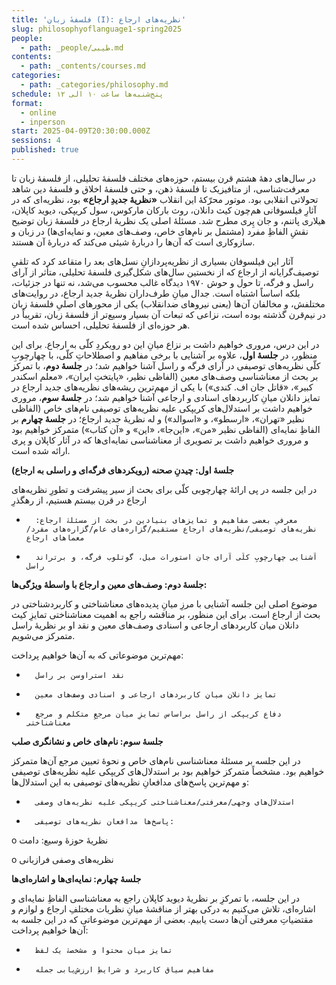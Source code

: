 ```yaml
---
title: 'فلسفهٔ زبان (I): نظریه‌های ارجاع'
slug: philosophyoflanguage1-spring2025
people:
  - path: _people/طیبی.md
contents:
  - path: _contents/courses.md
categories:
  - path: _categories/philosophy.md
schedule: پنج‌شنبه‌ها ساعت ۱۰ الی ۱۲
format:
  - online
  - inperson
start: 2025-04-09T20:30:00.000Z
sessions: 4
published: true
---
```



در سال‌های دهۀ هشتم قرن بیستم، حوزه‌های مختلف فلسفۀ تحلیلی، از فلسفۀ زبان تا معرفت‌شناسی، از متافیزیک تا فلسفۀ ذهن، و حتی فلسفۀ اخلاق و فلسفۀ دین شاهد تحولاتی انقلابی بود. موتور محرّکۀ این انقلاب **«نظریۀ جدیدِ ارجاع»** بود، نظریه‌ای که در آثارِ فیلسوفانی هم‌چون کیث دانلان، روث بارکان مارکوس، سول کریپکی، دیوید کاپلان، هیلاری پاتنم، و جان پِری مطرح شد. مسئلۀ اصلی یک نظریۀ ارجاع در فلسفۀ زبان توضیح نقشِ الفاظِ مفرد (مشتمل بر نام‌های خاص، وصف‌های معین، و نمایه‌ای‌ها) در زبان و سازوکاری است که آن‌ها را دربارۀ شیئی می‌کند که دربارۀ آن هستند. 

آثار این فیلسوفان بسیاری از نظریه‌پردازانِ نسل‌های بعد را متقاعد کرد که تلقیِ توصیف‌گرایانه از ارجاع که از نخستین سال‌های شکل‌گیری فلسفۀ تحلیلی، متأثر از آرای راسل و فرگه، تا حول و حوش ۱۹۷۰ دیدگاه غالب محسوب می‌شد، نه تنها در جزئیات، بلکه اساساً اشتباه است. جدال میانِ طرف‌داران نظریۀ جدید ارجاع، در روایت‌های مختلفش، و مخالفان آن‌ها (یعنی نیروهای ضدانقلاب) یکی از محورهای اصلیِ فلسفۀ زبان در نیم‌قرن گذشته بوده است، نزاعی که تبعات آن بسیار وسیع‌تر از فلسفۀ زبان، تقریباً در هر حوزه‌ای از فلسفۀ تحلیلی، احساس شده است. 

در این درس، مروری خواهیم داشت بر نزاع میانِ این دو رویکردِ کلّی به ارجاع. برای این منظور، در **جلسۀ اول**، علاوه بر آشنایی با
برخی مفاهیم و اصطلاحاتِ کلّی، با چهارچوبِ کلّی نظریه‌های توصیفی در آرای فرگه و راسل آشنا خواهیم شد؛ در **جلسۀ‌ دوم**، با تمرکز بر بحث از معناشناسی وصف‌های معین (الفاظی نظیر، «پایتختِ ایران»، «معلم اسکندر کبیر»، «قاتل جان اف. کندی») با یکی از مهم‌ترین ریشه‌های نظریه‌های جدید ارجاع در تمایز دانلان میانِ کاربردهای اسنادی و ارجاعی آشنا خواهیم شد؛ در **جلسۀ سوم**، مروری خواهیم داشت بر استدلال‌های کریپکی علیه نظریه‌های توصیفی نام‌های خاص (الفاظی نظیر «تهران»، «ارسطو»، و «اسوالد») و له نظریۀ جدید ارجاع؛ در **جلسۀ چهارم** بر الفاظِ نمایه‌ای (الفاظی نظیر «من»، «این‌جا»، «این» و «آن کتاب») متمرکز خواهیم بود و مروری خواهیم داشت بر تصویری از معناشناسی نمایه‌‌ای‌ها که در آثار کاپلان و پری ارائه شده است.

**جلسۀ اول: چیدنِ صحنه (رویکردهای فرگه‌ای و راسلی به ارجاع)**

در این جلسه در پی ارائۀ چهارچوبی کلّی برای بحث از سیر پیشرفت و تطورِ نظریه‌های ارجاع در قرن بیستم هستیم، از رهگذرِ 

-       معرفیِ بعضی مفاهیم و تمایزهای بنیادین در بحث از مسئلۀ ارجاع: نظریه‌های توصیفی/نظریه‌های ارجاع مستقیم/گزاره‌های عام/گزاره‌های مفرد/معماهای ارجاع

-       آشنایی چهارچوبِ کلّی آرای جان استورات میل، گوتلوب فرگه، و برتراند راسل

**جلسۀ دوم: وصف‌های معین و ارجاع با واسطۀ ویژگی‌ها:**

موضوع اصلی این جلسه آشنایی با مرزِ میانِ پدیده‌های معناشناختی و کاربردشناختی در بحث از ارجاع است. برای این منظور، بر مناقشه راجع به اهمیت معناشناختی تمایزِ کیث دانلان میان کاربردهای ارجاعی و اسنادی وصف‌های معین و نقد او بر نظریۀ راسل متمرکز می‌شویم.

مهم‌ترین موضوعاتی که به آن‌ها خواهیم پرداخت:

-       نقد استراوسن بر راسل

-       تمایزِ دانلان میانِ کاربردهای ارجاعی و اسنادی وصف‌های معین

-       دفاع کریپکی از راسل براساس تمایزِ میان مرجعِ متکلم و مرجع معناشناختی

**جلسۀ سوم: نام‌های خاص و نشانگری صلب**

در این جلسه بر مسئلۀ معناشناسی نام‌های خاص و نحوۀ تعیین مرجع آن‌ها متمرکز خواهیم بود. مشخصاً متمرکز خواهیم بود بر استدلال‌های کریپکی علیه نظریه‌های توصیفی و مهم‌ترین پاسخ‌های مدافعانِ نظریه‌های توصیفی به این استدلال‌ها:

-       استدلال‌های وجهی/معرفتی/معناشناختی کریپکی علیه نظریه‌های وصفی

-       پاسخ‌ها مدافعان نظریه‌های توصیفی:

o     نظریۀ حوزۀ وسیع: دامت

o     نظریه‌های وصفی فرازبانی 

**جلسۀ چهارم: نمایه‌ای‌ها و اشاره‌ای‌ها**

در این جلسه، با تمرکزِ بر نظریۀ دیوید کاپلان راجع به معناشناسی الفاظِ نمایه‌ای و اشاره‌ای،‌ تلاش می‌کنیم به درکی بهتر از مناقشۀ
میانِ نظریات مختلفِ ارجاع و لوازم و مقتضیاتِ معرفتی آن‌ها دست یابیم. بعضی از مهم‌ترین موضوعاتی که در این جلسه به آن‌ها خواهیم پرداخت:

-       تمایزِ میان محتوا و مشخصۀ یک لفظ

-       مفاهیم سیاقِ کاربرد و شرایطِ ارزش‌یابی جمله
